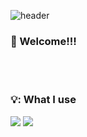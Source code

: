  <div allign="center">

  ![header](https://capsule-render.vercel.app/api?type=Rounded&color=51fb36&text=GREENAAPL)
### :wave: Welcome!!!
 
<br/>
<br/>

 ### 💡: What I use
 
 <img src="https://img.shields.io/badge/Python-grey?style=flat&logo=Python&logoColor=3776AB"/>
 <img src="https://img.shields.io/badge/Visual Studio Code-purple?style=flat&logo=Visual Studio Code&logoColor=007ACC"/>



</div>

